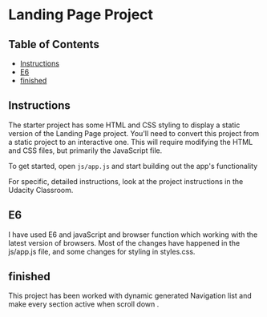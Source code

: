 # Landing Page Project

## Table of Contents

* [Instructions](#instructions)
* [E6](#E6)
* [finished](#finished)

## Instructions

The starter project has some HTML and CSS styling to display a static version of the Landing Page project. You'll need to convert this project from a static project to an interactive one. This will require modifying the HTML and CSS files, but primarily the JavaScript file.

To get started, open `js/app.js` and start building out the app's functionality

For specific, detailed instructions, look at the project instructions in the Udacity Classroom.

 ## E6
I have used E6 and javaScript and browser function which working with the latest version of browsers.
Most of the changes have happened in the js/app.js file, and some changes for styling in styles.css.

 ## finished
This project has been worked with dynamic generated Navigation list and make every section active when scroll 
down .



